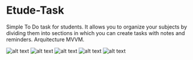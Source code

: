 # Etude-Task
Simple To Do task for students. It allows you to organize your subjects by dividing them into sections in which you can create tasks with notes and reminders.
Arquitecture MVVM.

![alt text](home_page.png)
![alt text](subjects_bottom_sheet.png)
![alt text](tasks_page.png)
![alt text](new_task_bottom_sheet.png)
![alt text](task_details_screen.png)
